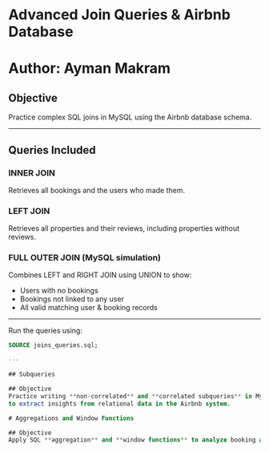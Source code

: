 

# Advanced Join Queries & Airbnb Database
# Author: Ayman Makram 

## Objective
Practice complex SQL joins in MySQL using the Airbnb database schema.

---

## Queries Included

### INNER JOIN
Retrieves all bookings and the users who made them.

### LEFT JOIN
Retrieves all properties and their reviews, including properties without reviews.

### FULL OUTER JOIN (MySQL simulation)
Combines LEFT and RIGHT JOIN using UNION to show:
- Users with no bookings
- Bookings not linked to any user
- All valid matching user & booking records

---

Run the queries using:
```sql
SOURCE joins_queries.sql;

---

## Subqueries

## Objective
Practice writing **non-correlated** and **correlated subqueries** in MySQL  
to extract insights from relational data in the Airbnb system.

# Aggregations and Window Functions

## Objective
Apply SQL **aggregation** and **window functions** to analyze booking and property performance data in the Airbnb system.

